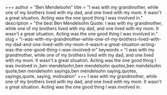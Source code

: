 +++
author = "Ben Mendelsohn"
title = "I was with my grandmother, while one of my brothers lived with my dad, and one lived with my mom. It wasn't a great situation. Acting was the one good thing I was involved in."
description = "the best Ben Mendelsohn Quote: I was with my grandmother, while one of my brothers lived with my dad, and one lived with my mom. It wasn't a great situation. Acting was the one good thing I was involved in."
slug = "i-was-with-my-grandmother-while-one-of-my-brothers-lived-with-my-dad-and-one-lived-with-my-mom-it-wasnt-a-great-situation-acting-was-the-one-good-thing-i-was-involved-in"
keywords = "I was with my grandmother, while one of my brothers lived with my dad, and one lived with my mom. It wasn't a great situation. Acting was the one good thing I was involved in.,ben mendelsohn,ben mendelsohn quotes,ben mendelsohn quote,ben mendelsohn sayings,ben mendelsohn saying,quotes, sayings,quote, saying, motivation"
+++
I was with my grandmother, while one of my brothers lived with my dad, and one lived with my mom. It wasn't a great situation. Acting was the one good thing I was involved in.
